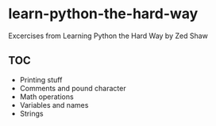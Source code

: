 # learn-python-the-hard-way
Excercises from Learning Python the Hard Way by Zed Shaw

## TOC

* Printing stuff
* Comments and pound character
* Math operations
* Variables and names
* Strings
